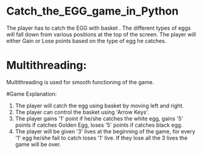 # Catch_the_EGG_game_in_Python
The player has to catch the EGG with basket . The different types of eggs will fall down from various positions at the top of the screen. The player will either Gain or Lose points based on the type of egg he catches. 

# Multithreading: 
Multithreading is used for smooth functioning of the game.

#Game Explanation:
1. The player will catch the egg using basket by moving left and right. 
2. The player can control the basket using 'Arrow Keys'. 
3. The player gains '1' point if he/she catches the white egg, gains '5' points if catches Golden Egg, loses '5' points if catches black egg. 
4. The player will be given '3' lives at the beginning of the game, for every '1' egg he/she fail to catch loses '1' live. If they lose all the 3 lives the game will be over. 
